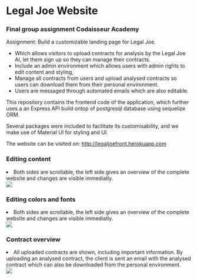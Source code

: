 <h1>Legal Joe Website</h1>
<h3>Final group assignment Codaisseur Academy</h3>

Assignment: 
Build a customizable landing page for Legal Joe.

+ Which allows visitors to upload contracts for analysis by the Legal Joe AI, let them sign up so they can manage their contracts. 
+ Include an admin environment which allows users with admin rights to edit content and styling, 
+ Manage all contracts from users and upload analysed contracts so users can download them from their personal environment. 
+ Users are messaged through automated emails which are also editable. 

This repository contains the frontend code of the application, which further uses a an Express API build ontop of postgresql database using sequelize ORM.

Several packages were included to facilitate its customisability, and we make use of Material UI for styling and UI.

The website can be visited on: http://legaljoefront.herokuapp.com

<h3>Editing content</h3> 
<li>Both sides are scrollable, the left side gives an overview of the complete website and changes are visible immediatly.</li>

<img src="http://res.cloudinary.com/gorconsola/image/upload/v1512404296/Screen_Shot_2017-11-29_at_14.29.12_wpqhdz.png" />

<br>

<h3>Editing colors and fonts</h3>
<li>Both sides are scrollable, the left side gives an overview of the complete website and changes are visible immediatly.</li>

<img src="http://res.cloudinary.com/gorconsola/image/upload/v1512404296/Screen_Shot_2017-11-29_at_14.29.36_dtyj5u.png" />

<br>

<h3>Contract overview</h3>
<li>All uploaded contracts are shown, including important information. By uploading an analysed contract, the client is sent an email with the analysed contract which can also be downloaded from the personal environment.</li>

<img src="http://res.cloudinary.com/gorconsola/image/upload/v1512404295/Screen_Shot_2017-11-29_at_14.29.44_u0tm8n.png" />

